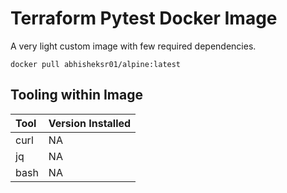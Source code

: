 # Terraform Pytest Docker Image

A very light custom image with few required dependencies.

```
docker pull abhisheksr01/alpine:latest
```

## Tooling within Image

| Tool          | Version Installed       |
|:--------------|:------------------------|
| curl          | NA                      |
| jq            | NA                      |
| bash          | NA                      |
